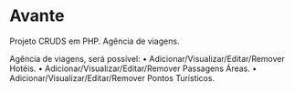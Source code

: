 # Avante
Projeto CRUDS em PHP. Agência de viagens.

Agência de viagens, será possível:
•	Adicionar/Visualizar/Editar/Remover Hotéis.
•	Adicionar/Visualizar/Editar/Remover Passagens Áreas.
•	Adicionar/Visualizar/Editar/Remover Pontos Turísticos.
